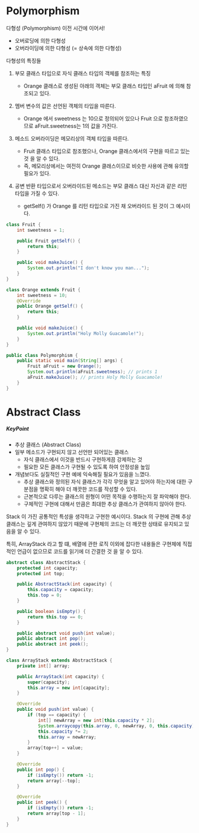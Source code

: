# Polymorphism

다형성 (Polymorphism) 이전 시간에 이어서!

- 오버로딩에 의한 다형성
- 오버라이딩에 의한 다형성 (= 상속에 의한 다형성)

다형성의 특징들

1. 부모 클래스 타입으로 자식 클래스 타입의 객체를 참조하는 특징
     - Orange 클래스로 생성된 아래의 객체는 부모 클래스 타입인 aFruit 에 의해 참조되고 있다.

2. 멤버 변수의 값은 선언된 객체의 타입을 따른다.
     - Orange 에서 sweetness 는 10으로 정의되어 있으나
       Fruit 으로 참조하였으므로 aFruit.sweetness는 1의 값을 가진다.

3. 메소드 오버라이딩은 메모리상의 객체 타입을 따른다.
     - Fruit 클래스 타입으로 참조했으나, Orange 클래스에서의 구현을 따르고 있는 것 을 알 수 있다.
     - 즉, 메모리상에서는 여전히 Orange 클래스이므로 비슷한 사용에 관해 유의할 필요가 있다.

4. 공변 반환 타입으로서 오버라이드된 메소드는 부모 클래스 대신 자신과 같은 리턴 타입을 가질 수 있다.
     - getSelf() 가 Orange 를 리턴 타입으로 가진 채 오버라이드 된 것이 그 예시이다.

```java
class Fruit {
    int sweetness = 1;

    public Fruit getSelf() {
        return this;
    }

    public void makeJuice() {
        System.out.println("I don't know you man...");
    }
}

class Orange extends Fruit {
    int sweetness = 10;
    @Override
    public Orange getSelf() {
        return this;
    }

    public void makeJuice() {
        System.out.println("Holy Molly Guacamole!");
    }
}

public class Polymorphism {
    public static void main(String[] args) {
        Fruit aFruit = new Orange();
        System.out.println(aFruit.sweetness); // prints 1
        aFruit.makeJuice(); // prints Holy Molly Guacamole!
    }
}
```

# Abstract Class

##### KeyPoint
 - 추상 클래스 (Abstract Class)
 - 일부 메소드가 구현되지 않고 선언만 되어있는 클래스
    - 자식 클래스에서 이것을 반드시 구현하게끔 강제하는 것
    - 필요한 모든 클래스가 구현될 수 있도록 하여 안정성을 높임 
 - 개념보다도 실질적인 구현 예에 익숙해질 필요가 있음을 느꼈다.
    - 추상 클래스와 정의된 자식 클래스가 각각 무엇을 알고 있어야 하는지에 대한 구분점을 명확히 해야 더 깨끗한 코드를 작성할 수 있다.
    - 근본적으로 다루는 클래스의 원형이 어떤 목적을 수행하는지 잘 파악해야 한다.
    - 구체적인 구현에 대해서 만큼은 최대한 추상 클래스가 관여하지 않아야 한다.
    
Stack 이 가진 공통적인 특성을 생각하고 구현한 예시이다.
Stack 의 구현에 관해 추상 클래스는 깊게 관여하지 않았기 때문에 구현체의 코드는 더 깨끗한 상태로 유지되고 있음을 알 수 있다.

특히, ArrayStack 라고 할 떄, 배열에 관한 로직 이외에 잡다한 내용들은 구현체에 직접적인 언급이 없으므로 코드를 읽기에 더 간결한 것 을 알 수 있다.

```java
abstract class AbstractStack {
    protected int capacity;
    protected int top;

    public AbstractStack(int capacity) {
        this.capacity = capacity;
        this.top = 0;
    }

    public boolean isEmpty() {
        return this.top == 0;
    }

    public abstract void push(int value);
    public abstract int pop();
    public abstract int peek();
}

class ArrayStack extends AbstractStack {
    private int[] array;

    public ArrayStack(int capacity) {
        super(capacity);
        this.array = new int[capacity];
    }

    @Override
    public void push(int value) {
        if (top == capacity) {
            int[] newArray = new int[this.capacity * 2];
            System.arraycopy(this.array, 0, newArray, 0, this.capacity);
            this.capacity *= 2;
            this.array = newArray;
        }
        array[top++] = value;
    }

    @Override
    public int pop() {
        if (isEmpty()) return -1;
        return array[--top];
    }

    @Override
    public int peek() {
        if (isEmpty()) return -1;
        return array[top - 1];
    }
}
```
